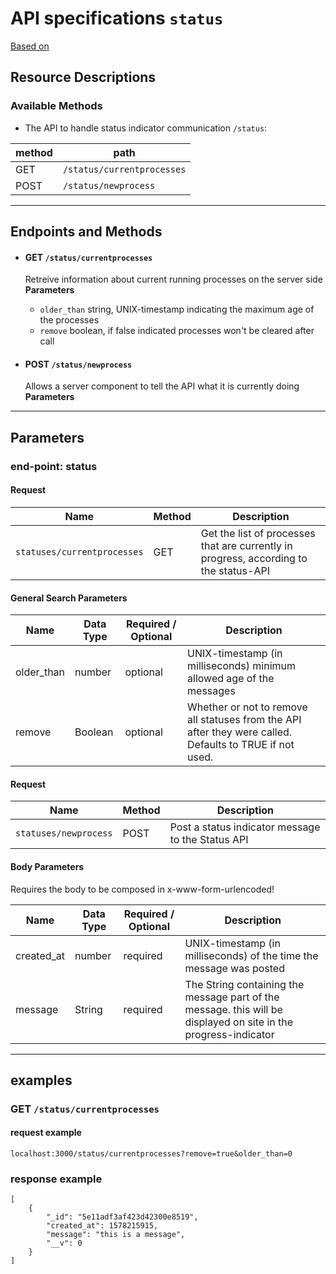 # API specifications `status`

[Based on](https://idratherbewriting.com/learnapidoc/docapis_resource_descriptions.html)

## Resource Descriptions
 ### Available Methods

 * The API to handle status indicator communication `/status`:

|**method**|**path**|
 |------|-----|
 |  GET | `/status/currentprocesses` |
 |  POST| `/status/newprocess` |

<hr>

## Endpoints and Methods

* #### GET `/status/currentprocesses`
  Retreive information about current running processes on the server side  
  **Parameters**
  * `older_than` string, UNIX-timestamp indicating the maximum age of the processes
  * `remove` boolean, if false indicated processes won't be cleared after call

* #### POST `/status/newprocess`
  Allows a server component to tell the API what it is currently doing
  **Parameters**

<hr>

## Parameters
### __end-point: status__
#### Request
| **Name** | **Method** | **Description**|
|----------|------------|----------------|
|`statuses/currentprocesses`| GET |Get the list of processes that are currently in progress, according to the status-API|

#### General Search Parameters

| **Name** | **Data Type** |**Required / Optional**| **Description**|
|----------|---------------|-----------------------|----------------|
|older_than|number|optional|UNIX-timestamp (in milliseconds) minimum allowed age of the messages|
|remove|Boolean|optional|Whether or not to remove all statuses from the API after they were called. Defaults to TRUE if not used. |

#### Request
| **Name** | **Method** | **Description**|
|----------|------------|----------------|
|`statuses/newprocess`| POST |Post a status indicator message to the Status API|  

#### Body Parameters  
Requires the body to be composed in x-www-form-urlencoded!

| **Name** | **Data Type** |**Required / Optional**| **Description**|
|----------|---------------|-----------------------|----------------|
|created_at|number|required|UNIX-timestamp (in milliseconds) of the time the message was posted|
|message|String|required|The String containing the message part of the message. this will be displayed on site in the progress-indicator|  

<hr>

## examples

### GET `/status/currentprocesses`
#### request example
`
localhost:3000/status/currentprocesses?remove=true&older_than=0
`

### response example
```JS
[
    {
        "_id": "5e11adf3af423d42300e8519",
        "created_at": 1578215915,
        "message": "this is a message",
        "__v": 0
    }
]
```

